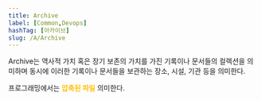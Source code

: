 ```yaml
---
title: Archive
label: [Common,Devops]
hashTag: [아카이브]
slug: /A/Archive
---
```

Archive는 역사적 가치 혹은 장기 보존의 가치를 가진 기록이나 문서들의 컬렉션을 의미하며 동시에 이러한 기록이나 문서들을 보관하는 장소, 시설, 기관 등을 의미한다.

프로그래밍에서는 <span style="color:#FFBF00; font-weight:bold;">압축된 파일</span> 의미한다.
